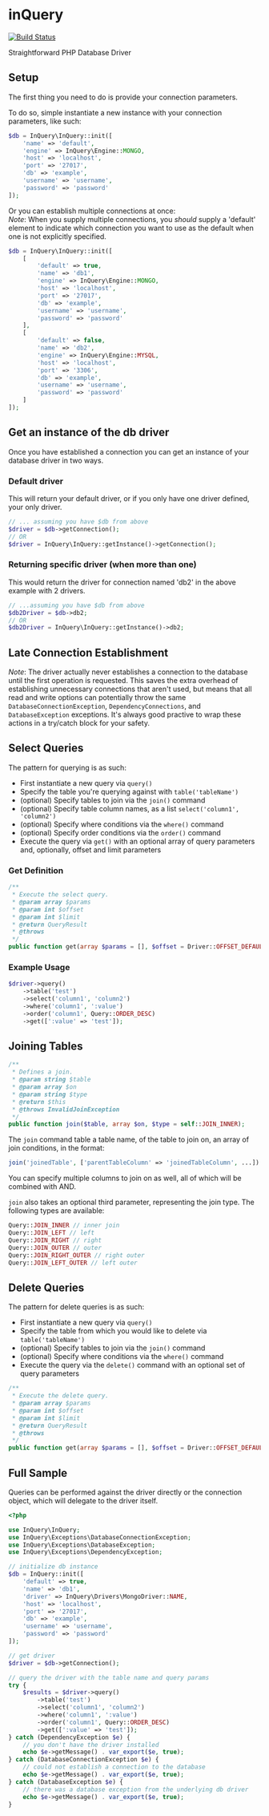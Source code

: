 # inQuery

[![Build Status](https://travis-ci.org/mangopeaches/inQuery.svg?branch=master)](https://travis-ci.org/mangopeaches/inQuery)

Straightforward PHP Database Driver

## Setup

The first thing you need to do is provide your connection parameters.

To do so, simple instantiate a new instance with your connection parameters, like such:
```php
$db = InQuery\InQuery::init([
    'name' => 'default',
    'engine' => InQuery\Engine::MONGO,
    'host' => 'localhost',
    'port' => '27017',
    'db' => 'example',
    'username' => 'username',
    'password' => 'password'
]);
```

Or you can establish multiple connections at once:\
*Note*: When you supply multiple connections, you _should_ supply a 'default' element to indicate which connection you want to use as the default when one is not explicitly specified.
```php
$db = InQuery\InQuery::init([
    [
        'default' => true,
        'name' => 'db1',
        'engine' => InQuery\Engine::MONGO,
        'host' => 'localhost',
        'port' => '27017',
        'db' => 'example',
        'username' => 'username',
        'password' => 'password'
    ],
    [
        'default' => false,
        'name' => 'db2',
        'engine' => InQuery\Engine::MYSQL,
        'host' => 'localhost',
        'port' => '3306',
        'db' => 'example',
        'username' => 'username',
        'password' => 'password'
    ]
]);
```

## Get an instance of the db driver

Once you have established a connection you can get an instance of your database driver in two ways.

### Default driver

This will return your default driver, or if you only have one driver defined, your only driver.

```php
// ... assuming you have $db from above
$driver = $db->getConnection();
// OR
$driver = InQuery\InQuery::getInstance()->getConnection();
```

### Returning specific driver (when more than one)

This would return the driver for connection named 'db2' in the above example with 2 drivers.
```php
// ...assuming you have $db from above
$db2Driver = $db->db2;
// OR
$db2Driver = InQuery\InQuery::getInstance()->db2;
```

## Late Connection Establishment

*Note*: The driver actually never establishes a connection to the database until the first operation is requested. This saves the extra overhead of establishing unnecessary connections that aren't used, but means that all read and write options can potentially throw the same `DatabaseConnectionException`, `DependencyConnections`, and `DatabaseException` exceptions. It's always good practive to wrap these actions in a try/catch block for your safety.

## Select Queries

The pattern for querying is as such:
* First instantiate a new query via `query()`
* Specify the table you're querying against with `table('tableName')`
* (optional) Specify tables to join via the `join()` command
* (optional) Specify table column names, as a list `select('column1', 'column2')`
* (optional) Specify where conditions via the `where()` command
* (optional) Specify order conditions via the `order()` command
* Execute the query via `get()` with an optional array of query parameters and, optionally, offset and limit parameters


### Get Definition
```php
/**
 * Execute the select query.
 * @param array $params
 * @param int $offset
 * @param int $limit
 * @return QueryResult
 * @throws 
 */
public function get(array $params = [], $offset = Driver::OFFSET_DEFAULT, $limit = Driver::RETURNED_ROW_DEFAULT);
```

### Example Usage
```php
$driver->query()
    ->table('test')
    ->select('column1', 'column2')
    ->where('column1', ':value')
    ->order('column1', Query::ORDER_DESC)
    ->get([':value' => 'test']);
```

## Joining Tables
```php
/**
 * Defines a join.
 * @param string $table
 * @param array $on
 * @param string $type
 * @return $this
 * @throws InvalidJoinException
 */
public function join($table, array $on, $type = self::JOIN_INNER);
```

The `join` command table a table name, of the table to join on, an array of join conditions, in the format:
```php
join('joinedTable', ['parentTableColumn' => 'joinedTableColumn', ...])
```
You can specify multiple columns to join on as well, all of which will be combined with AND.

`join` also takes an optional third parameter, representing the join type. The following types are available:
```php
Query::JOIN_INNER // inner join
Query::JOIN_LEFT // left
Query::JOIN_RIGHT // right
Query::JOIN_OUTER // outer
Query::JOIN_RIGHT_OUTER // right outer
Query::JOIN_LEFT_OUTER // left outer
```

## Delete Queries

The pattern for delete queries is as such:
* First instantiate a new query via `query()`
* Specify the table from which you would like to delete via `table('tableName')`
* (optional) Specify tables to join via the `join()` command
* (optional) Specify where conditions via the `where()` command
* Execute the query via the `delete()` command with an optional set of query parameters

```php
/**
 * Execute the delete query.
 * @param array $params
 * @param int $offset
 * @param int $limit
 * @return QueryResult
 * @throws 
 */
public function get(array $params = [], $offset = Driver::OFFSET_DEFAULT, $limit = Driver::RETURNED_ROW_DEFAULT);
```


## Full Sample

Queries can be performed against the driver directly or the connection object, which will delegate to the driver itself.

```php
<?php

use InQuery\InQuery;
use InQuery\Exceptions\DatabaseConnectionException;
use InQuery\Exceptions\DatabaseException;
use InQuery\Exceptions\DependencyException;

// initialize db instance
$db = InQuery::init([
    'default' => true,
    'name' => 'db1',
    'driver' => InQuery\Drivers\MongoDriver::NAME,
    'host' => 'localhost',
    'port' => '27017',
    'db' => 'example',
    'username' => 'username',
    'password' => 'password'
]);

// get driver
$driver = $db->getConnection();

// query the driver with the table name and query params
try {
    $results = $driver->query()
        ->table('test')
        ->select('column1', 'column2')
        ->where('column1', ':value')
        ->order('column1', Query::ORDER_DESC)
        ->get([':value' => 'test']);
} catch (DependencyException $e) {
    // you don't have the driver installed
    echo $e->getMessage() . var_export($e, true);
} catch (DatabaseConnectionException $e) {
    // could not establish a connection to the database
    echo $e->getMessage() . var_export($e, true);
} catch (DatabaseException $e) {
    // there was a database exception from the underlying db driver
    echo $e->getMessage() . var_export($e, true);
}
```
